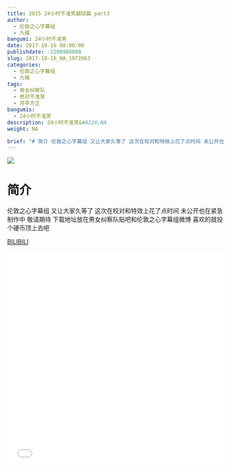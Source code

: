 ```yaml
---
title: 2015 24小时不准笑越狱篇 part3
author: 
  - 伦敦之心字幕组
  - 九條
bangumi: 24小时不准笑
date: 2017-10-16 00:00:00
publishdate: -2208988800
slug: 2017-10-16_NA_1972063
categories: 
  - 伦敦之心字幕组
  - 九條
tags: 
  - 男女纠察队
  - 绝对不准笑
  - 月亭方正
bangumis: 
  - 24小时不准笑
description: 24小时不准笑&#8226;NA
weight: NA

brief: "# 简介 伦敦之心字幕组 又让大家久等了 这次在校对和特效上花了点时间 未公开也在紧急制作中 敬请期待 下载地址放在男女纠察队贴吧和伦敦之心字幕组微博 喜欢的就投个硬币顶上去吧"
---
```


![](https://i.imgur.com/rSljXpf.jpg)

# 简介  
伦敦之心字幕组 又让大家久等了 这次在校对和特效上花了点时间 未公开也在紧急制作中 敬请期待 下载地址放在男女纠察队贴吧和伦敦之心字幕组微博  喜欢的就投个硬币顶上去吧

  [BILIBILI](https://www.bilibili.com/video/av1972063/)


<div class="vcontainer">  <iframe class='video' src="//www.bilibili.com/blackboard/player.html?aid=1972063" width="100%" height="500" frameborder="0" allowfullscreen="allowfullscreen"></iframe></div>

